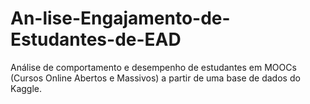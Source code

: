 # An-lise-Engajamento-de-Estudantes-de-EAD
Análise de comportamento e desempenho de estudantes em MOOCs (Cursos Online Abertos e Massivos) a partir de uma base de dados do Kaggle.
